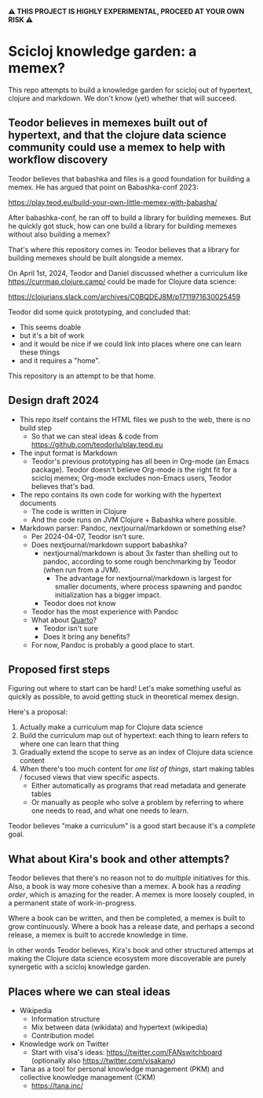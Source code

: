 **⚠️ THIS PROJECT IS HIGHLY EXPERIMENTAL, PROCEED AT YOUR OWN RISK ⚠️**

# Scicloj knowledge garden: a memex?

This repo attempts to build a knowledge garden for scicloj out of hypertext, clojure and markdown.
We don't know (yet) whether that will succeed.

## Teodor believes in memexes built out of hypertext, and that the clojure data science community could use a memex to help with workflow discovery

Teodor believes that babashka and files is a good foundation for building a memex.
He has argued that point on Babashka-conf 2023:

https://play.teod.eu/build-your-own-little-memex-with-babasha/

After babashka-conf, he ran off to build a library for building memexes.
But he quickly got stuck, how can one build a library for building memexes without also building a memex?

That's where this repository comes in:
Teodor believes that a library for building memexes should be built alongside a memex.

On April 1st, 2024, Teodor and Daniel discussed whether a curriculum like https://currmap.clojure.camp/ could be made for Clojure data science:

https://clojurians.slack.com/archives/C0BQDEJ8M/p1711971630025459

Teodor did some quick prototyping, and concluded that:

- This seems doable
- but it's a bit of work
- and it would be nice if we could link into places where one can learn these things
- and it requires a "home".

This repository is an attempt to be that home.

## Design draft 2024

- This repo itself contains the HTML files we push to the web, there is no build step
  - So that we can steal ideas & code from https://github.com/teodorlu/play.teod.eu
- The input format is Markdown
  - Teodor's previous prototyping has all been in Org-mode (an Emacs package).
    Teodor doesn't believe Org-mode is the right fit for a scicloj memex; Org-mode excludes non-Emacs users, Teodor believes that's bad.
- The repo contains its own code for working with the hypertext documents
  - The code is written in Clojure
  - And the code runs on JVM Clojure + Babashka where possible.
- Markdown parser: Pandoc, nextjournal/markdown or something else?
  - Per 2024-04-07, Teodor isn't sure.
  - Does nextjournal/markdown support babashka?
    - nextjournal/markdown is about 3x faster than shelling out to pandoc, according to some rough benchmarking by Teodor (when run from a JVM).
      - The advantage for nextjournal/markdown is largest for smaller documents, where process spawning and pandoc initialization has a bigger impact.
    - Teodor does not know
  - Teodor has the most experience with Pandoc
  - What about [Quarto]?
    - Teodor isn't sure
    - Does it bring any benefits?
  - For now, Pandoc is probably a good place to start.

[nextjournal/markdown]: https://github.com/nextjournal/markdown/
[Quarto]: https://quarto.org/
[Pandoc]: https://pandoc.org/
[Babashka]: https://babashka.org/

## Proposed first steps

Figuring out where to start can be hard!
Let's make something useful as quickly as possible, to avoid getting stuck in theoretical memex design.

Here's a proposal:

1. Actually make a curriculum map for Clojure data science
2. Build the curriculum map out of hypertext: each thing to learn refers to where one can learn that thing
3. Gradually extend the scope to serve as an index of Clojure data science content
4. When there's too much content for _one list of things_, start making tables / focused views that view specific aspects.
   - Either automatically as programs that read metadata and generate tables
   - Or manually as people who solve a problem by referring to where one needs to read, and what one needs to learn.

Teodor believes "make a curriculum" is a good start because it's a _complete_ goal.

## What about Kira's book and other attempts?

Teodor believes that there's no reason not to do _multiple_ initiatives for this.
Also, a book is way more cohesive than a memex.
A book has a _reading order_, which is amazing for the reader.
A memex is more loosely coupled, in a permanent state of work-in-progress.

Where a book can be written, and then be completed, a memex is built to grow continuously.
Where a book has a release date, and perhaps a second release, a memex is built to accrede knowledge in time.

In other words Teodor believes, Kira's book and other structured attemps at making the Clojure data science ecosystem more discoverable are purely synergetic with a scicloj knowledge garden.

## Places where we can steal ideas

- Wikipedia
  - Information structure
  - Mix between data (wikidata) and hypertext (wikipedia)
  - Contribution model
- Knowledge work on Twitter
  - Start with visa's ideas: https://twitter.com/FANswitchboard (optionally also https://twitter.com/visakanv)
- Tana as a tool for personal knowledge management (PKM) and collective knowledge management (CKM)
  - https://tana.inc/

